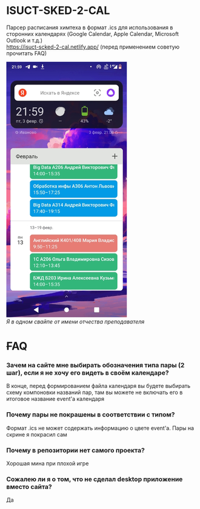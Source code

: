 # ISUCT-SKED-2-CAL
Парсер расписания химтеха в формат .ics для использования в сторонних календарях (Google Calendar, Apple Calendar, Microsoft Outlook и т.д.)  
https://isuct-scked-2-cal.netlify.app/ (перед применением советую прочитать FAQ)

![Google Cal Widget](https://github.com/GeroiGorodskoyZastroiki/isuct-sked-2-cal-new/blob/main/phone.jpg)   
*Я в одном свайпе от имени отчества преподавателя*

# ~~F~~AQ
### Зачем на сайте мне выбирать обозначения типа пары (2 шаг), если я не хочу его видеть в своём календаре?
В конце, перед формированием файла календаря вы будете выбирать схему компоновки названий пар, там вы можете не включать его в итоговое название event'a календаря
### Почему пары не покрашены в соответствии с типом?
Формат .ics не может содержать информацию о цвете event'a. Пары на скрине я покрасил сам
### Почему в репозитории нет самого проекта?
Хорошая мина при плохой игре
### Сожалею ли я о том, что не сделал desktop приложение вместо сайта?
Да
